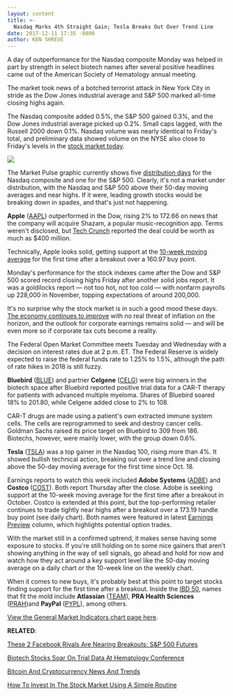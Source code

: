 ```yaml
---
layout: content
title: >-
  Nasdaq Marks 4th Straight Gain; Tesla Breaks Out Over Trend Line
date: 2017-12-11 17:35 -0800
author: KEN SHREVE
---
```






A day of outperformance for the Nasdaq composite Monday was helped in part by strength in select biotech names after several positive headlines came out of the American Society of Hematology annual meeting.




 The market took news of a botched terrorist attack in New York City in stride as the Dow Jones industrial average and S&P 500 marked all-time closing highs again.


The Nasdaq composite added 0.5%, the S&P 500 gained 0.3%, and the Dow Jones industrial average picked up 0.2%. Small caps lagged, with the Russell 2000 down 0.1%. Nasdaq volume was nearly identical to Friday's total, and preliminary data showed volume on the NYSE also close to Friday's levels in the [stock market today](http://www.investors.com/stock-market-today).


![](https://www.investors.com/wp-content/uploads/2017/12/MP121117b-199x300.png)


The Market Pulse graphic currently shows five [distribution days](http://www.investors.com/ibd-university/market-timing/market-tops/) for the Nasdaq composite and one for the S&P 500. Clearly, it's not a market under distribution, with the Nasdaq and S&P 500 above their 50-day moving averages and near highs. If it were, leading growth stocks would be breaking down in spades, and that's just not happening.


**Apple** ([AAPL](https://research.investors.com/quote.aspx?symbol=AAPL)) outperformed in the Dow, rising 2% to 172.66 on news that the company will acquire Shazam, a popular music-recognition app. Terms weren't disclosed, but [Tech Crunch](https://techcrunch.com/2017/12/11/apple-shazam-deal/) reported the deal could be worth as much as $400 million.


Technically, Apple looks solid, getting support at the [10-week moving average](https://www.investors.com/ibd-university/how-to-buy/additional-buy-points/) for the first time after a breakout over a 160.97 buy point.


Monday's performance for the stock indexes came after the Dow and S&P 500 scored record closing highs Friday after another solid jobs report. It was a goldilocks report — not too hot, not too cold — with nonfarm payrolls up 228,000 in November, topping expectations of around 200,000.


It's no surprise why the stock market is in such a good mood these days. [The economy continues to improve](https://www.investors.com/news/economy/trump-tax-cuts-fuel-economic-growth/) with no real threat of inflation on the horizon, and the outlook for corporate earnings remains solid — and will be even more so if corporate tax cuts become a reality.


The Federal Open Market Committee meets Tuesday and Wednesday with a decision on interest rates due at 2 p.m. ET. The Federal Reserve is widely expected to raise the federal funds rate to 1.25% to 1.5%, although the path of rate hikes in 2018 is still fuzzy.



**Bluebird** ([BLUE](https://research.investors.com/quote.aspx?symbol=BLUE)) and partner **Celgene** ([CELG](https://research.investors.com/quote.aspx?symbol=CELG)) were big winners in the biotech space after Bluebird reported positive trial data for a CAR-T therapy for patients with advanced multiple myeloma. Shares of Bluebird soared 18% to 201.80, while Celgene added close to 2% to 108.


CAR-T drugs are made using a patient's own extracted immune system cells. The cells are reprogrammed to seek and destroy cancer cells. Goldman Sachs raised its price target on Bluebird to 309 from 186. Biotechs, however, were mainly lower, with the group down 0.6%.


**Tesla** ([TSLA](https://research.investors.com/quote.aspx?symbol=TSLA)) was a top gainer in the Nasdaq 100, rising more than 4%. It showed bullish technical action, breaking out over a trend line and closing above the 50-day moving average for the first time since Oct. 18.


Earnings reports to watch this week included **Adobe Systems** ([ADBE](https://research.investors.com/quote.aspx?symbol=ADBE)) and **Costco** ([COST](https://research.investors.com/quote.aspx?symbol=COST)). Both report Thursday after the close. Adobe is seeking support at the 10-week moving average for the first time after a breakout in October. Costco is extended at this point, but the top-performing retailer continues to trade tightly near highs after a breakout over a 173.19 handle buy point (see daily chart). Both names were featured in latest [Earnings Preview](https://www.investors.com/research/earnings-preview/adobe-systems-costco-oracle-earnings-reports-due-in-coming-week/) column, which highlights potential option trades.


With the market still in a confirmed uptrend, it makes sense having some exposure to stocks. If you're still holding on to some nice gainers that aren't showing anything in the way of sell signals, go ahead and hold for now and watch how they act around a key support level like the 50-day moving average on a daily chart or the 10-week line on the weekly chart.


When it comes to new buys, it's probably best at this point to target stocks finding support for the first time after a breakout. Inside the [IBD 50](https://www.investors.com/stock-lists/ibd-50/ibd-50-performance/), names that fit the mold include **Atlassian** ([TEAM](https://research.investors.com/quote.aspx?symbol=TEAM)), **PRA Health Sciences** ([PRAH](https://research.investors.com/quote.aspx?symbol=PRAH))and **PayPal** ([PYPL](https://research.investors.com/quote.aspx?symbol=PYPL)), among others.


[View the General Market Indicators chart page here](https://www.investors.com/wp-content/uploads/2017/12/IBD1112152816GMI.pdf).


**RELATED**:


[These 2 Facebook Rivals Are Nearing Breakouts: S&P 500 Futures](https://www.investors.com/market-trend/stock-market-today/these-2-facebook-rivals-are-nearing-breakouts-sp-500-futures/)


[Biotech Stocks Soar On Trial Data At Hematology Conference](https://www.investors.com/news/technology/biotech-stocks-soar-on-trial-data-at-hematology-conference/)


[Bitcoin And Cryptocurrency News And Trends](https://www.investors.com/news/bitcoin-and-cryptocurrency-news-and-trends/)


[How To Invest In The Stock Market Using A Simple Routine](https://www.investors.com/research/ibd-stock-analysis/how-to-invest-in-the-stock-market-start-with-a-simple-routine/)


 




